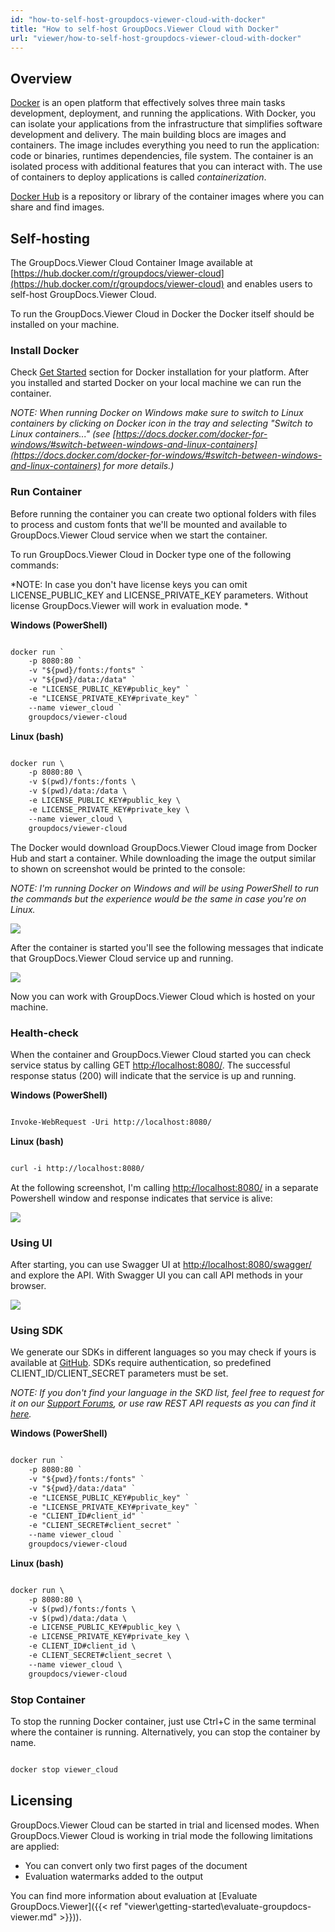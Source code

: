 ```yaml
---
id: "how-to-self-host-groupdocs-viewer-cloud-with-docker"
title: "How to self-host GroupDocs.Viewer Cloud with Docker"
url: "viewer/how-to-self-host-groupdocs-viewer-cloud-with-docker"
---
```




## Overview ##

[Docker](https://docs.docker.com/get-started/overview/) is an open platform that effectively solves three main tasks development, deployment, and running the applications. With Docker, you can isolate your applications from the infrastructure that simplifies software development and delivery. The main building blocs are images and containers. The image includes everything you need to run the application: code or binaries, runtimes dependencies, file system. The container is an isolated process with additional features that you can interact with. The use of containers to deploy applications is called *containerization*.

[Docker Hub](https://hub.docker.com/) is a repository or library of the container images where you can share and find images.

## Self-hosting ##

The GroupDocs.Viewer Cloud Container Image available at [https://hub.docker.com/r/groupdocs/viewer-cloud](https://hub.docker.com/r/groupdocs/viewer-cloud) and enables users to self-host GroupDocs.Viewer Cloud.

To run the GroupDocs.Viewer Cloud in Docker the Docker itself should be installed on your machine. 

### Install Docker ###

Check [Get Started](https://www.docker.com/get-started) section for Docker installation for your platform. After you installed and started Docker on your local machine we can run the container.

*NOTE: When running Docker on Windows make sure to switch to Linux containers by clicking on Docker icon in the tray and selecting "Switch to Linux containers..." (see [https://docs.docker.com/docker-for-windows/#switch-between-windows-and-linux-containers](https://docs.docker.com/docker-for-windows/#switch-between-windows-and-linux-containers) for more details.)*

### Run Container ###

Before running the container you can create two optional folders with files to process and custom fonts that we'll be mounted and available to GroupDocs.Viewer Cloud service when we start the container.

To run GroupDocs.Viewer Cloud in Docker type one of the following commands:

*NOTE: In case you don't have license keys you can omit LICENSE_PUBLIC_KEY and LICENSE_PRIVATE_KEY parameters. Without license GroupDocs.Viewer will work in evaluation mode. *

**Windows (PowerShell)**

```html 

docker run `
    -p 8080:80 `
    -v "${pwd}/fonts:/fonts" `
    -v "${pwd}/data:/data" `
    -e "LICENSE_PUBLIC_KEY#public_key" `
    -e "LICENSE_PRIVATE_KEY#private_key" `
    --name viewer_cloud `
    groupdocs/viewer-cloud

 ```

**Linux (bash)**

```html 

docker run \
    -p 8080:80 \
    -v $(pwd)/fonts:/fonts \
    -v $(pwd)/data:/data \
    -e LICENSE_PUBLIC_KEY#public_key \
    -e LICENSE_PRIVATE_KEY#private_key \
    --name viewer_cloud \
    groupdocs/viewer-cloud

 ```

The Docker would download GroupDocs.Viewer Cloud image from Docker Hub and start a container. While downloading the image the output similar to shown on screenshot would be printed to the console:

*NOTE: I'm running Docker on Windows and will be using PowerShell to run the commands but the experience would be the same in case you're on Linux.*

![](viewer/images/downloading_image.png)

After the container is started you'll see the following messages that indicate that GroupDocs.Viewer Cloud service up and running.

![](viewer/images/container_started.png)

Now you can work with GroupDocs.Viewer Cloud which is hosted on your machine. 

### Health-check ###

When the container and GroupDocs.Viewer Cloud started you can check service status by calling GET [http:~~/~~/localhost:8080/](http://localhost:8080/). The successful response status (200) will indicate that the service is up and running.

**Windows (PowerShell)**

```html 

Invoke-WebRequest -Uri http://localhost:8080/

 ```

**Linux (bash)**

```html 

curl -i http://localhost:8080/

 ```

At the following screenshot, I'm calling [http:~~/~~/localhost:8080/](http://localhost:8080/) in a separate Powershell window and response indicates that service is alive:

![](viewer/images/health_check.png)

### Using UI ###

After starting, you can use Swagger UI at [http:~~/~~/localhost:8080/swagger/](http://localhost:8080/swagger/) and explore the API. With Swagger UI you can call API methods in your browser.

![](viewer/images/swagger_ui.png)

### Using SDK ###

We generate our SDKs in different languages so you may check if yours is available at [GitHub](https://github.com/groupdocs-viewer-cloud). SDKs require authentication, so predefined CLIENT_ID/CLIENT_SECRET parameters must be set.

*NOTE: If you don't find your language in the SKD list, feel free to request for it on our [Support Forums](https://forum.groupdocs.cloud/c/viewer), or use raw REST API requests as you can find it [here](https://products.groupdocs.cloud/viewer/curl).*

**Windows (PowerShell)**

```html 

docker run `
    -p 8080:80 `
    -v "${pwd}/fonts:/fonts" `
    -v "${pwd}/data:/data" `
    -e "LICENSE_PUBLIC_KEY#public_key" `
    -e "LICENSE_PRIVATE_KEY#private_key" `
    -e "CLIENT_ID#client_id" `
    -e "CLIENT_SECRET#client_secret" `
    --name viewer_cloud `
    groupdocs/viewer-cloud

 ```

**Linux (bash)**

```html 

docker run \
    -p 8080:80 \
    -v $(pwd)/fonts:/fonts \
    -v $(pwd)/data:/data \
    -e LICENSE_PUBLIC_KEY#public_key \
    -e LICENSE_PRIVATE_KEY#private_key \
    -e CLIENT_ID#client_id \
    -e CLIENT_SECRET#client_secret \
    --name viewer_cloud \
    groupdocs/viewer-cloud

 ```

### Stop Container ###

To stop the running Docker container, just use Ctrl+C in the same terminal where the container is running. Alternatively, you can stop the container by name.

```html 

docker stop viewer_cloud

 ```

## Licensing ##

GroupDocs.Viewer Cloud can be started in trial and licensed modes. When GroupDocs.Viewer Cloud is working in trial mode the following limitations are applied:

* You can convert only two first pages of the document
* Evaluation watermarks added to the output

You can find more information about evaluation at [Evaluate GroupDocs.Viewer]({{< ref "viewer\getting-started\evaluate-groupdocs-viewer.md" >}})).
